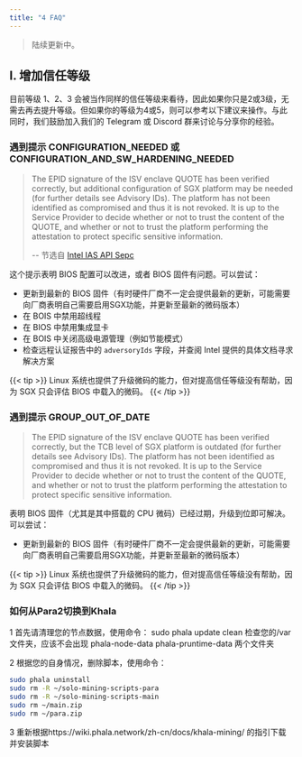 ```yaml
---
title: "4 FAQ"
---
```


> 陆续更新中。

## I. 增加信任等级

目前等级 1、2、3 会被当作同样的信任等级来看待，因此如果你只是2或3级，无需去再去提升等级。但如果你的等级为4或5，则可以参考以下建议来操作。与此同时，我们鼓励加入我们的 Telegram 或 Discord 群来讨论与分享你的经验。

### 遇到提示 CONFIGURATION_NEEDED 或 CONFIGURATION_AND_SW_HARDENING_NEEDED

> The EPID signature of the ISV enclave QUOTE has been verified correctly, but additional configuration of SGX platform may be needed (for further details see Advisory IDs). The platform has not been identified as compromised and thus it is not revoked. It is up to the Service Provider to decide whether or not to trust the content of the QUOTE, and whether or not to trust the platform performing the attestation to protect specific sensitive information.
>
> -- 节选自 [Intel IAS API Sepc](https://api.trustedservices.intel.com/documents/IAS-API-Spec-rev-4.0.pdf)

这个提示表明 BIOS 配置可以改进，或者 BIOS 固件有问题。可以尝试：

- 更新到最新的 BIOS 固件（有时硬件厂商不一定会提供最新的更新，可能需要向厂商表明自己需要启用SGX功能，并更新至最新的微码版本）
- 在 BOIS 中禁用超线程
- 在 BIOS 中禁用集成显卡
- 在 BOIS 中关闭高级电源管理（例如节能模式）
- 检查远程认证报告中的 `adversoryIds` 字段，并查阅 Intel 提供的具体文档寻求解决方案

{{< tip >}}
Linux 系统也提供了升级微码的能力，但对提高信任等级没有帮助，因为 SGX 只会评估 BIOS 中载入的微码。
{{< /tip >}}

### 遇到提示 GROUP_OUT_OF_DATE

> The EPID signature of the ISV enclave QUOTE has been verified correctly, but the TCB level of SGX platform is outdated (for further details see Advisory IDs). The platform has not been identified as compromised and thus it is not revoked. It is up to the Service Provider to decide whether or not to trust the content of the QUOTE, and whether or not to trust the platform performing the attestation to protect specific sensitive information.

表明 BIOS 固件（尤其是其中搭载的 CPU 微码）已经过期，升级到位即可解决。可以尝试：

- 更新到最新的 BIOS 固件（有时硬件厂商不一定会提供最新的更新，可能需要向厂商表明自己需要启用SGX功能，并更新至最新的微码版本）

{{< tip >}}
Linux 系统也提供了升级微码的能力，但对提高信任等级没有帮助，因为 SGX 只会评估 BIOS 中载入的微码。
{{< /tip >}}

### 如何从Para2切换到Khala

1 首先请清理您的节点数据，使用命令：
sudo phala update clean
检查您的/var文件夹，应该不会出现 phala-node-data phala-pruntime-data 两个文件夹

2 根据您的自身情况，删除脚本，使用命令：

```bash
sudo phala uninstall
sudo rm -R ~/solo-mining-scripts-para
sudo rm -R ~/solo-mining-scripts-main
sudo rm ~/main.zip
sudo rm ~/para.zip
```

3 重新根据https://wiki.phala.network/zh-cn/docs/khala-mining/ 的指引下载并安装脚本
